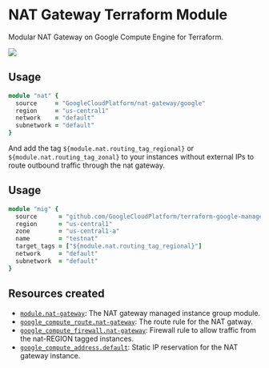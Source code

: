 # NAT Gateway Terraform Module

Modular NAT Gateway on Google Compute Engine for Terraform.

<a href="https://concourse-tf.gcp.solutions/teams/main/pipelines/tf-nat-gw-regression" target="_blank">
<img src="https://concourse-tf.gcp.solutions/api/v1/teams/main/pipelines/tf-nat-gw-regression/badge" /></a>
        
## Usage

```ruby
module "nat" {
  source     = "GoogleCloudPlatform/nat-gateway/google"
  region     = "us-central1"
  network    = "default"
  subnetwork = "default"
}
```

And add the tag `${module.nat.routing_tag_regional}` or `${module.nat.routing_tag_zonal}` to your instances without external IPs to route outbound traffic through the nat gateway.

## Usage

```ruby
module "mig" {
  source      = "github.com/GoogleCloudPlatform/terraform-google-managed-instance-group"
  region      = "us-central1"
  zone        = "us-central1-a"
  name        = "testnat"
  target_tags = ["${module.nat.routing_tag_regional}"]
  network     = "default"
  subnetwork  = "default"
}
```


## Resources created

- [`module.nat-gateway`](https://github.com/GoogleCloudPlatform/terraform-google-managed-instance-group): The NAT gateway managed instance group module.
- [`google_compute_route.nat-gateway`](https://www.terraform.io/docs/providers/google/r/compute_route.html): The route rule for the NAT gatway.
- [`google_compute_firewall.nat-gateway`](https://www.terraform.io/docs/providers/google/r/compute_firewall.html): Firewall rule to allow traffic from the nat-REGION tagged instances.
- [`google_compute_address.default`](https://www.terraform.io/docs/providers/google/r/compute_address.html): Static IP reservation for the NAT gateway instance.
